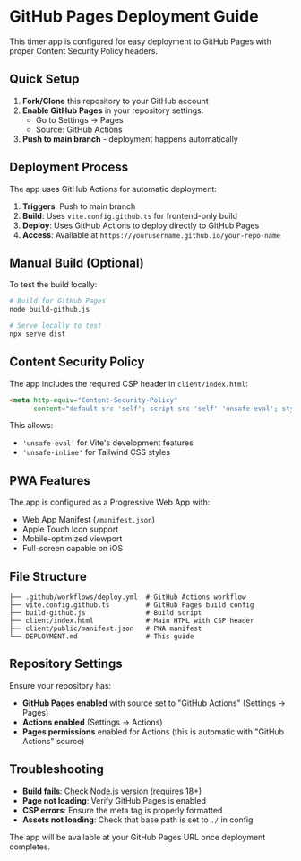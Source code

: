 # GitHub Pages Deployment Guide

This timer app is configured for easy deployment to GitHub Pages with proper Content Security Policy headers.

## Quick Setup

1. **Fork/Clone** this repository to your GitHub account
2. **Enable GitHub Pages** in your repository settings:
   - Go to Settings → Pages
   - Source: GitHub Actions
3. **Push to main branch** - deployment happens automatically

## Deployment Process

The app uses GitHub Actions for automatic deployment:

1. **Triggers**: Push to main branch
2. **Build**: Uses `vite.config.github.ts` for frontend-only build
3. **Deploy**: Uses GitHub Actions to deploy directly to GitHub Pages
4. **Access**: Available at `https://yourusername.github.io/your-repo-name`

## Manual Build (Optional)

To test the build locally:

```bash
# Build for GitHub Pages
node build-github.js

# Serve locally to test
npx serve dist
```

## Content Security Policy

The app includes the required CSP header in `client/index.html`:

```html
<meta http-equiv="Content-Security-Policy" 
      content="default-src 'self'; script-src 'self' 'unsafe-eval'; style-src 'self' 'unsafe-inline';">
```

This allows:
- `'unsafe-eval'` for Vite's development features
- `'unsafe-inline'` for Tailwind CSS styles

## PWA Features

The app is configured as a Progressive Web App with:
- Web App Manifest (`/manifest.json`)
- Apple Touch Icon support
- Mobile-optimized viewport
- Full-screen capable on iOS

## File Structure

```
├── .github/workflows/deploy.yml  # GitHub Actions workflow
├── vite.config.github.ts         # GitHub Pages build config
├── build-github.js               # Build script
├── client/index.html             # Main HTML with CSP header
├── client/public/manifest.json   # PWA manifest
└── DEPLOYMENT.md                 # This guide
```

## Repository Settings

Ensure your repository has:
- **GitHub Pages enabled** with source set to "GitHub Actions" (Settings → Pages)
- **Actions enabled** (Settings → Actions)
- **Pages permissions** enabled for Actions (this is automatic with "GitHub Actions" source)

## Troubleshooting

- **Build fails**: Check Node.js version (requires 18+)
- **Page not loading**: Verify GitHub Pages is enabled
- **CSP errors**: Ensure the meta tag is properly formatted
- **Assets not loading**: Check that base path is set to `./` in config

The app will be available at your GitHub Pages URL once deployment completes.